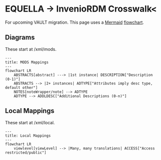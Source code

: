 # EQUELLA -> InvenioRDM Crosswalk<

For upcoming VAULT migration. This page uses a <a href="https://mermaid.js.org/">Mermaid</a> <a href="https://mermaid.js.org/syntax/flowchart.html">flowchart</a>.

## Diagrams

These start at /xml/mods.

```mermaid {.mermaid}
---
title: MODS Mappings
---
flowchart LR
    ABSTRACTS[abstract] ---> |1st instance| DESCRIPTION["Description (0-1)"]
    ABSTRACTS --> |2+ instances| ADTYPE["Attributes imply desc type, default other"]
    NOTES[noteWrapper/note] --> ADTYPE
    ADTYPE --> ADDLDESC["Additional Descriptions (0-n)"]
```

## Local Mappings

These start at /xml/local.

```mermaid {.}
---
title: Local Mappings
---
flowchart LR
    viewlevel[viewLevel] --> |Many, many translations| ACCESS["Access restricted/public"]
```

<script type="module">
import mermaid from 'https://cdn.jsdelivr.net/npm/mermaid@10/dist/mermaid.esm.min.mjs';
mermaid.initialize({ startOnLoad: true });
</script>
